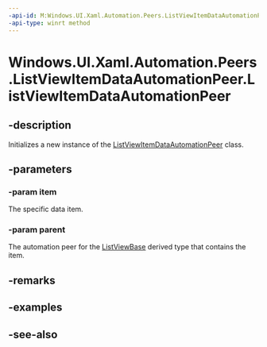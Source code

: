 ```yaml
---
-api-id: M:Windows.UI.Xaml.Automation.Peers.ListViewItemDataAutomationPeer.#ctor(System.Object,Windows.UI.Xaml.Automation.Peers.ListViewBaseAutomationPeer)
-api-type: winrt method
---
```


<!-- Method syntax
public ListViewItemDataAutomationPeer(System.Object item, Windows.UI.Xaml.Automation.Peers.ListViewBaseAutomationPeer parent)
-->

# Windows.UI.Xaml.Automation.Peers.ListViewItemDataAutomationPeer.ListViewItemDataAutomationPeer

## -description
Initializes a new instance of the [ListViewItemDataAutomationPeer](listviewitemdataautomationpeer.md) class.


## -parameters
### -param item
The specific data item.

### -param parent
The automation peer for the [ListViewBase](../windows.ui.xaml.controls/listviewbase.md) derived type that contains the item.

## -remarks

## -examples

## -see-also

